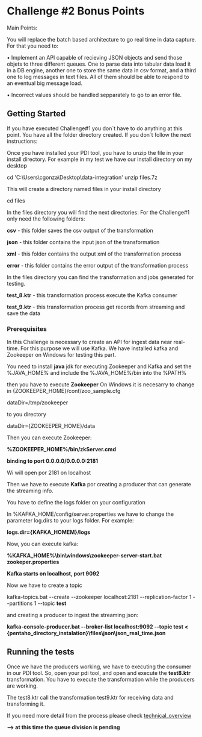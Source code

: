 # Challenge #2 Bonus Points

Main Points:

You will replace the batch based architecture to go real time in data capture. For that you need to:

• Implement an API capable of recieving JSON objects and send those objets to three different queues. One to parse data into
tabular data load it in a DB engine, another one to store the same data in csv format, and a third one to log messages in text files.
All of them should be able to respond to an eventual big message load.

• Incorrect values should be handled sepparately to go to an error file.


## Getting Started

If you have executed Challenge#1 you don´t have to do anything at this point. You have all the folder directory created.
If you don´t follow the next instructions:

Once you have installed your PDI tool, you have to unzip the file in your install directory. For example in my test we have our install directory on my desktop

cd 'C:\Users\cgonza\Desktop\data-integration' unzip files.7z

This will create a directory named files in your install directory

cd files

In the files directory you will find the next directories: For the Challenge#1 only need the following folders:

**csv** - this folder saves the csv output of the transformation

**json** - this folder contains the input json of the transformation

**xml** - this folder contains the output xml of the transformation process

**error** - this folder contains the error output of the transformation process


In the files directory you can find the transformation and jobs generated for testing.


**test_8.ktr** - this transformation process execute the Kafka consumer

**test_9.ktr** - this transformation process get records from streaming and save the data


### Prerequisites

In this Challenge is necessary to create an API for ingest data near real-time. For this purpose we will use Kafka. 
We have installed kafka and Zookeeper on Windows for testing this part.

You need to install **java** jdk for executing Zookeeper and Kafka and set the %JAVA_HOME% and include the %JAVA_HOME%/bin into the %PATH%

then you have to execute **Zookeeper** 
On Windows it is necesarry to change in {ZOOKEEPER_HOME}/conf/zoo_sample.cfg 

dataDir=/tmp/zookeeper 

to you directory

dataDir={ZOOKEEPER_HOME}/data

Then you can execute Zookeeper:

**%ZOOKEEPER_HOME%/bin/zkServer.cmd**

**binding to port 0.0.0.0/0.0.0.0:2181**
 
Wi will open por 2181 on localhost
 
 
Then we have to execute **Kafka** por creating a producer that can generate the streaming info. 
 
You have to define the logs folder on your configuration

In %KAFKA_HOME/config/server.properties we have to change the parameter log.dirs to your logs folder.
For example:
 
**logs.dir={KAFKA_HOMEM}/logs**
 
Now, you can execute kafka:
 
**%KAFKA_HOME%\bin\windows\zookeeper-server-start.bat zookeper.properties**
 
**Kafka starts on localhost, port 9092**
 
Now we have to create a topic
 
kafka-topics.bat --create --zookeeper localhost:2181 --replication-factor 1 --partitions 1 --topic **test**
 
and creating a producer to ingest the streaming json:
 
**kafka-console-producer.bat --broker-list localhost:9092 --topic test < {pentaho_directory_instalation}\files\json\json_real_time.json**


## Running the tests

Once we have the producers working, we have to executing the consumer in our PDI tool.
So, open your pdi tool, and open and execute the **test8.ktr** transformation.
You have to execute the transformation while the producers are working. 

The test8.ktr call the transformation test9.ktr for receiving data and transforming it. 

If you need more detail from the process please check [technical_overview](technical_overview)

**--> at this time the queue division is pending**


